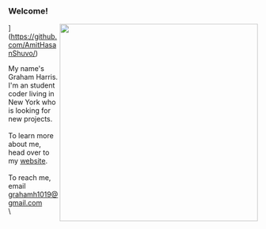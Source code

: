 ### Welcome!

<img align="right" width="400" src="https://github-readme-stats.vercel.app/api?username=gwharris&hide=contribs"/>](https://github.com/AmitHasanShuvo/)

My name's Graham Harris. I'm an student coder living in New York who is looking for new projects.\
\
To learn more about me, head over to my [website](https://grahamwharris.com/).\
\
To reach me, email grahamh1019@gmail.com\
\

